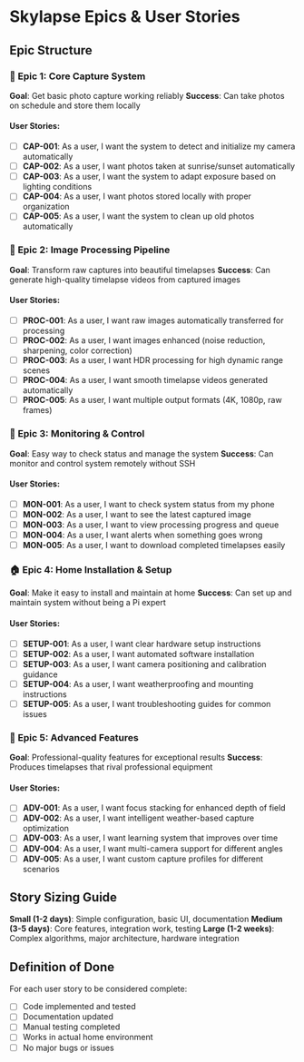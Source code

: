 # Skylapse Epics & User Stories

## Epic Structure

### 🎯 Epic 1: Core Capture System
**Goal**: Get basic photo capture working reliably
**Success**: Can take photos on schedule and store them locally

#### User Stories:
- [ ] **CAP-001**: As a user, I want the system to detect and initialize my camera automatically
- [ ] **CAP-002**: As a user, I want photos taken at sunrise/sunset automatically
- [ ] **CAP-003**: As a user, I want the system to adapt exposure based on lighting conditions
- [ ] **CAP-004**: As a user, I want photos stored locally with proper organization
- [ ] **CAP-005**: As a user, I want the system to clean up old photos automatically

### 🔄 Epic 2: Image Processing Pipeline
**Goal**: Transform raw captures into beautiful timelapses
**Success**: Can generate high-quality timelapse videos from captured images

#### User Stories:
- [ ] **PROC-001**: As a user, I want raw images automatically transferred for processing
- [ ] **PROC-002**: As a user, I want images enhanced (noise reduction, sharpening, color correction)
- [ ] **PROC-003**: As a user, I want HDR processing for high dynamic range scenes
- [ ] **PROC-004**: As a user, I want smooth timelapse videos generated automatically
- [ ] **PROC-005**: As a user, I want multiple output formats (4K, 1080p, raw frames)

### 📱 Epic 3: Monitoring & Control
**Goal**: Easy way to check status and manage the system
**Success**: Can monitor and control system remotely without SSH

#### User Stories:
- [ ] **MON-001**: As a user, I want to check system status from my phone
- [ ] **MON-002**: As a user, I want to see the latest captured image
- [ ] **MON-003**: As a user, I want to view processing progress and queue
- [ ] **MON-004**: As a user, I want alerts when something goes wrong
- [ ] **MON-005**: As a user, I want to download completed timelapses easily

### 🏠 Epic 4: Home Installation & Setup
**Goal**: Make it easy to install and maintain at home
**Success**: Can set up and maintain system without being a Pi expert

#### User Stories:
- [ ] **SETUP-001**: As a user, I want clear hardware setup instructions
- [ ] **SETUP-002**: As a user, I want automated software installation
- [ ] **SETUP-003**: As a user, I want camera positioning and calibration guidance
- [ ] **SETUP-004**: As a user, I want weatherproofing and mounting instructions
- [ ] **SETUP-005**: As a user, I want troubleshooting guides for common issues

### 🌟 Epic 5: Advanced Features
**Goal**: Professional-quality features for exceptional results
**Success**: Produces timelapses that rival professional equipment

#### User Stories:
- [ ] **ADV-001**: As a user, I want focus stacking for enhanced depth of field
- [ ] **ADV-002**: As a user, I want intelligent weather-based capture optimization
- [ ] **ADV-003**: As a user, I want learning system that improves over time
- [ ] **ADV-004**: As a user, I want multi-camera support for different angles
- [ ] **ADV-005**: As a user, I want custom capture profiles for different scenarios

## Story Sizing Guide

**Small (1-2 days)**: Simple configuration, basic UI, documentation
**Medium (3-5 days)**: Core features, integration work, testing
**Large (1-2 weeks)**: Complex algorithms, major architecture, hardware integration

## Definition of Done

For each user story to be considered complete:
- [ ] Code implemented and tested
- [ ] Documentation updated
- [ ] Manual testing completed
- [ ] Works in actual home environment
- [ ] No major bugs or issues
